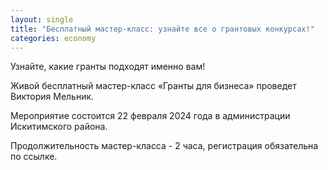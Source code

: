 ```yaml
---
layout: single
title: "Бесплатный мастер-класс: узнайте все о грантовых конкурсах!"
categories: economy
---
```

Узнайте, какие гранты подходят именно вам!

Живой бесплатный мастер-класс «Гранты для бизнеса» проведет Виктория Мельник.

Мероприятие состоится 22 февраля 2024 года в администрации Искитимского района.

Продолжительность мастер-класса - 2 часа, регистрация обязательна по ссылке.
